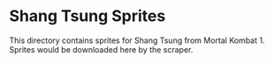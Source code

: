 # Shang Tsung Sprites

This directory contains sprites for Shang Tsung from Mortal Kombat 1.
Sprites would be downloaded here by the scraper.
